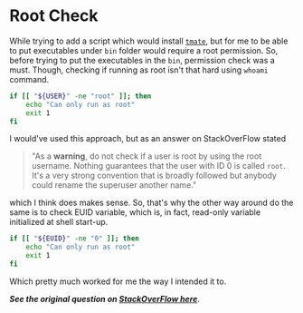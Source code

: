 # Root Check

While trying to add a script which would install [`tmate`](https://github.com/tmate-io/tmate/), but for me to be able to put executables under `bin` folder would require a root permission. So, before trying to put the executables in the `bin`, permission check was a must. Though, checking if running as root isn't that hard using `whoami` command.

```bash
if [[ "${USER}" -ne "root" ]]; then
    echo "Can only run as root"
    exit 1
fi
```

I would've used this approach, but as an answer on StackOverFlow stated
> "As a **warning**, do not check if a user is root by using the root username. Nothing guarantees that the user with ID 0 is called `root`. It's a very strong convention that is broadly followed but anybody could rename the superuser another name."

which I think does makes sense. So, that's why the other way around do the same is to check EUID variable, which is, in fact, read-only variable initialized at shell start-up.

```bash
if [[ "${EUID}" -ne "0" ]]; then
    echo "Can only run as root"
    exit 1
fi
```

Which pretty much worked for me the way I intended it to.

***See the original question on [StackOverFlow here](https://stackoverflow.com/questions/18215973/how-to-check-if-running-as-root-in-a-bash-script)***.
